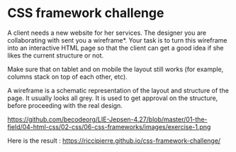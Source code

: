 # CSS framework challenge

A client needs a new website for her services. The designer you are collaborating with sent you a wireframe*. Your task is to turn this wireframe into an interactive HTML page so that the client can get a good idea if she likes the current structure or not.

Make sure that on tablet and on mobile the layout still works (for example, columns stack on top of each other, etc).

A wireframe is a schematic representation of the layout and structure of the page. It usually looks all grey. It is used to get approval on the structure, before proceeding with the real design.

https://github.com/becodeorg/LIE-Jepsen-4.27/blob/master/01-the-field/04-html-css/02-css/06-css-frameworks/images/exercise-1.png

Here is the result : https://riccipierre.github.io/css-framework-challenge/ 
